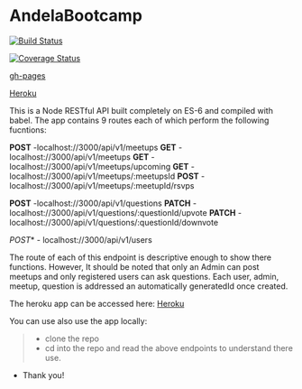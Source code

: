 # AndelaBootcamp

[![Build Status](https://travis-ci.com/tolumide-ng/AndelaBootcamp.svg?branch=develop)](https://travis-ci.com/tolumide-ng/AndelaBootcamp)


[![Coverage Status](https://coveralls.io/repos/github/tolumide-ng/AndelaBootcamp/badge.svg?branch=develop)](https://coveralls.io/github/tolumide-ng/AndelaBootcamp?branch=develop)



[gh-pages](https://tolumide-ng.github.io/AndelaBootcamp/UI/index.html)

[Heroku](https://andelabootcamp.herokuapp.com/)



This is a Node RESTful API built completely on ES-6 and compiled with babel.
The app contains 9 routes each of which perform the following fucntions:

**POST** -localhost://3000/api/v1/meetups
**GET**  -localhost://3000/api/v1/meetups
**GET**  -localhost://3000/api/v1/meetups/upcoming
**GET**  -localhost://3000/api/v1/meetups/:meetupsId
**POST** -localhost://3000/api/v1/meetups/:meetupId/rsvps


**POST**  -localhost://3000/api/v1/questions
**PATCH** -localhost://3000/api/v1/questions/:questionId/upvote
**PATCH** -localhost://3000/api/v1/questions/:questionId/downvote

*POST** - localhost://3000/api/v1/users

The route of each of this endpoint is descriptive enough to show there functions. However, It should be noted that only an Admin can post meetups and only registered users can ask questions. Each user, admin, meetup, question is addressed an automatically generatedId once created.

The heroku app can be accessed here: [Heroku]()


You can use also use the app locally:
>- clone the repo 
>- cd into the repo and read the above endpoints to understand there use.

- Thank you!